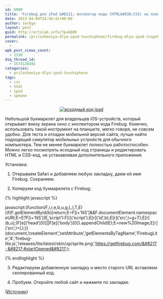 ```yaml
---
id: 6880
title: 'Firebug для iPad &#8211; инспектор кода (HTML&#038;CSS) на планеште'
date: 2013-04-04T14:56:41+00:00
author: serEga
layout: post
guid: http://artslab.info/?p=6880
permalink: /prilozheniya-dlya-ipod-touchiphone/firebug-dlya-ipad-inspektor-koda-htmlcss-na-planeshte/
cover:
  -
wpb_post_views_count:
  - 2330
dsq_thread_id:
  - 1574126492
categories:
  - prilozheniya-dlya-ipod-touchiphone
tags:
  - css
  - html
  - ipad
  - iphone
---
```

<center>
  <a href="http://googledrive.com/host/0B9lHVSSSdxdxd0hjdUdmRzY3Tjg/firebug_ipad_css_html.jpg"><img src="http://googledrive.com/host/0B9lHVSSSdxdxd0hjdUdmRzY3Tjg/firebug_ipad_css_html-300x225.jpg" alt="исходный код ipad" class="aligncenter size-medium wp-image-6881" srcset="http://googledrive.com/host/0B9lHVSSSdxdxd0hjdUdmRzY3Tjg/firebug_ipad_css_html-300x225.jpg 300w, http://googledrive.com/host/0B9lHVSSSdxdxd0hjdUdmRzY3Tjg/firebug_ipad_css_html.jpg 1024w" sizes="(max-width: 300px) 100vw, 300px" /></a>
</center>

Небольшой букмарклет для владельцев iOS-устройств, который открывает внизу экрана окно с инспектором кода Firebug. Конечно, использовать такой инструмент на планшете, мягко говоря, не совсем удобно. Для теста и отладки мобильной версий сайта, лучше найти подходящий симулятор мобильных устройств для обычного компьютера. Тем не менее букмарклет полностью работоспособен. Можно легко посмотреть исходный код страницы и редактировать HTML и CSS-код, не устанавливая дополнительного приложения.

<!--more-->

Установка:

1. Открываем Safari и добавляем любую закладку, даем ей имя Firebug. Сохраняем.

2. Копируем код букмарклета с Firebug:

{% highlight javascript %}

javascript:(function(F,i,r,e,b,u,g,L,I,T,E){if(F.getElementById(b))return;E=F\[i+&#8217;NS&#8217;]&&F.documentElement.namespaceURI;E=E?F[i+&#8217;NS&#8217;\](E,&#8217;script&#8217;):F\[i\](&#8216;script&#8217;);E\[r\](&#8216;id&#8217;,b);E\[r\](&#8216;src&#8217;,I+g+T);E\[r\](b,u);(F\[e\](&#8216;head&#8217;)\[0]||F[e\](&#8216;body&#8217;)\[0]).appendChild(E);E=new%20Image;E[r\](&#8216;src&#8217;,I+L);})(document,&#8217;createElement&#8217;,&#8217;setAttribute&#8217;,&#8217;getElementsByTagName&#8217;,&#8217;FirebugLite&#8217;,&#8217;4&#8242;,&#8217;firebug-lite.js&#8217;,&#8217;releases/lite/latest/skin/xp/sprite.png&#8217;,&#8217;https://getfirebug.com/&#8217;,&#8217;#startOpened&#8217;);

{% endhighlight %}

3. Редактируем добавленную закладку и место старого URL вставляем скопированный код.

4. Пробуем. Откройте любой сайт и нажмите по закладке.

([Источник](http://www.jamesmacfie.com/2012/03/debug-your-html-css-on-the-ipadiphone/))